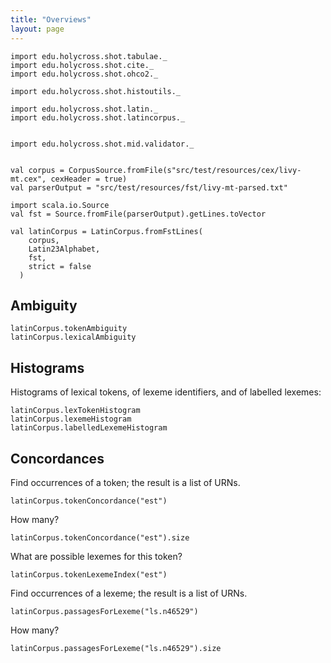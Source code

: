 ```yaml
---
title: "Overviews"
layout: page
---
```



```tut:invisible
import edu.holycross.shot.tabulae._
import edu.holycross.shot.cite._
import edu.holycross.shot.ohco2._

import edu.holycross.shot.histoutils._

import edu.holycross.shot.latin._
import edu.holycross.shot.latincorpus._


import edu.holycross.shot.mid.validator._


val corpus = CorpusSource.fromFile(s"src/test/resources/cex/livy-mt.cex", cexHeader = true)
val parserOutput = "src/test/resources/fst/livy-mt-parsed.txt"

import scala.io.Source
val fst = Source.fromFile(parserOutput).getLines.toVector

val latinCorpus = LatinCorpus.fromFstLines(
    corpus,
    Latin23Alphabet,
    fst,
    strict = false
  )
```


## Ambiguity

```tut
latinCorpus.tokenAmbiguity
latinCorpus.lexicalAmbiguity
```

## Histograms

Histograms of lexical tokens, of lexeme identifiers, and of labelled lexemes:

```tut
latinCorpus.lexTokenHistogram
latinCorpus.lexemeHistogram
latinCorpus.labelledLexemeHistogram
```

## Concordances

Find occurrences of a token; the result is a list of URNs.



```tut
latinCorpus.tokenConcordance("est")
```

How many?

```tut
latinCorpus.tokenConcordance("est").size
```

What are possible lexemes for this token?

```tut
latinCorpus.tokenLexemeIndex("est")
```

Find occurrences of a lexeme; the result is a list of URNs.

```tut
latinCorpus.passagesForLexeme("ls.n46529")
```

How many?

```tut
latinCorpus.passagesForLexeme("ls.n46529").size
```
